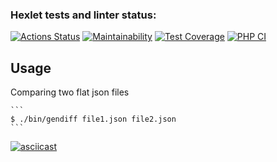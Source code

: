 ### Hexlet tests and linter status:
[![Actions Status](https://github.com/kaivladimirv/php-project-48/workflows/hexlet-check/badge.svg)](https://github.com/kaivladimirv/php-project-48/actions)
[![Maintainability](https://api.codeclimate.com/v1/badges/b3f25a564898554531c9/maintainability)](https://codeclimate.com/github/kaivladimirv/php-project-48/maintainability)
[![Test Coverage](https://api.codeclimate.com/v1/badges/b3f25a564898554531c9/test_coverage)](https://codeclimate.com/github/kaivladimirv/php-project-48/test_coverage)
[![PHP CI](https://github.com/kaivladimirv/php-project-48/actions/workflows/php-ci.yml/badge.svg)](https://github.com/kaivladimirv/php-project-48/actions/workflows/php-ci.yml)

## Usage

Comparing two flat json files

    ```
    $ ./bin/gendiff file1.json file2.json
    ```
[![asciicast](https://asciinema.org/a/TIl1sUFq00HaJjBML0i0MbfbR.svg)](https://asciinema.org/a/TIl1sUFq00HaJjBML0i0MbfbR)